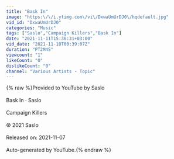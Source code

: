 ```yaml
---
title: "Bask In"
image: "https:\/\/i.ytimg.com\/vi\/DxwaUmUrDJ0\/hqdefault.jpg"
vid_id: "DxwaUmUrDJ0"
categories: "Music"
tags: ["Saslo","Campaign Killers","Bask In"]
date: "2021-11-11T15:36:31+03:00"
vid_date: "2021-11-10T00:39:07Z"
duration: "PT2M4S"
viewcount: "1"
likeCount: "0"
dislikeCount: "0"
channel: "Various Artists - Topic"
---
```

{% raw %}Provided to YouTube by Saslo<br /><br />Bask In · Saslo<br /><br />Campaign Killers<br /><br />℗ 2021 Saslo<br /><br />Released on: 2021-11-07<br /><br />Auto-generated by YouTube.{% endraw %}

